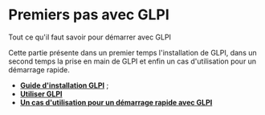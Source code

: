 Premiers pas avec GLPI
======================

Tout ce qu'il faut savoir pour démarrer avec GLPI

Cette partie présente dans un premier temps l'installation de GLPI, dans un second temps la prise en main de GLPI et enfin un cas d'utilisation pour un démarrage rapide.

-   **[Guide d'installation GLPI](index.php?fr/install/installing.md)** ;
-   **[Utiliser GLPI](index.php?fr/use.md)**
-   **[Un cas d'utilisation pour un démarrage rapide avec GLPI](index.php?fr/quickstart.md)**
     


